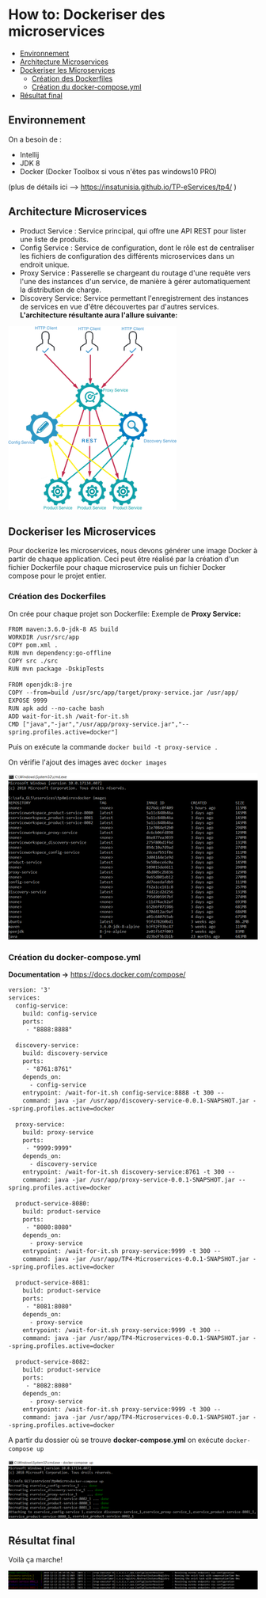 How to: Dockeriser des microservices
=======
<!-- TOC -->
- [Environnement](#Environnement)
- [Architecture Microservices](#microservices-to-deploy-on-docker)
- [Dockeriser les Microservices](#dockeriser-microservices)
	- [Création des Dockerfiles](#Dockerfile)
	- [Création du docker-compose.yml](#Docker-compose)
- [Résultat final](#final)

<!-- /TOC -->

## Environnement
On a besoin de :
- Intellij
- JDK 8 
- Docker (Docker Toolbox si vous n'êtes pas windows10 PRO)

(plus de détails ici --> https://insatunisia.github.io/TP-eServices/tp4/ )

## Architecture Microservices
- Product Service : Service principal, qui offre une API REST pour lister une liste de produits.
- Config Service : Service de configuration, dont le rôle est de centraliser les fichiers de configuration des différents microservices dans un endroit unique.
- Proxy Service : Passerelle se chargeant du routage d'une requête vers l'une des instances d'un service, de manière à gérer automatiquement la distribution de charge.
- Discovery Service: Service permettant l'enregistrement des instances de services en vue d'être découvertes par d'autres services.
**L'architecture résultante aura l'allure suivante:**


![Architecture](images/archi.png)

## Dockeriser les Microservices
Pour dockerize les microservices, nous devons générer une image Docker à partir de chaque application. 
Ceci peut être réalisé par la création d'un fichier Dockerfile pour chaque microservice puis un fichier Docker compose pour le projet entier.

### Création des Dockerfiles
On crée pour chaque projet son Dockerfile:
Exemple de **Proxy Service:**


```
FROM maven:3.6.0-jdk-8 AS build
WORKDIR /usr/src/app
COPY pom.xml .
RUN mvn dependency:go-offline
COPY src ./src
RUN mvn package -DskipTests

FROM openjdk:8-jre
COPY --from=build /usr/src/app/target/proxy-service.jar /usr/app/
EXPOSE 9999
RUN apk add --no-cache bash
ADD wait-for-it.sh /wait-for-it.sh
CMD ["java","-jar","/usr/app/proxy-service.jar","--spring.profiles.active=docker"] 
```


Puis on exécute la commande  ``docker build -t proxy-service . ``


On vérifie l'ajout des images avec ``docker images``


![Dockerimages](images/dockerimg.png)

### Création du docker-compose.yml
**Documentation ->** https://docs.docker.com/compose/


```
version: '3'
services:
  config-service:
    build: config-service
    ports: 
     - "8888:8888"
  
  discovery-service:
    build: discovery-service
    ports: 
     - "8761:8761"
    depends_on:
      - config-service
    entrypoint: /wait-for-it.sh config-service:8888 -t 300 --
    command: java -jar /usr/app/discovery-service-0.0.1-SNAPSHOT.jar --spring.profiles.active=docker
  
  proxy-service:
    build: proxy-service
    ports: 
     - "9999:9999"
    depends_on:
      - discovery-service
    entrypoint: /wait-for-it.sh discovery-service:8761 -t 300 --
    command: java -jar /usr/app/proxy-service-0.0.1-SNAPSHOT.jar --spring.profiles.active=docker
  
  product-service-8080:
    build: product-service
    ports: 
     - "8080:8080"
    depends_on:
      - proxy-service
    entrypoint: /wait-for-it.sh proxy-service:9999 -t 300 --
    command: java -jar /usr/app/TP4-Microservices-0.0.1-SNAPSHOT.jar --spring.profiles.active=docker
  
  product-service-8081:
    build: product-service
    ports: 
     - "8081:8080"
    depends_on:
      - proxy-service
    entrypoint: /wait-for-it.sh proxy-service:9999 -t 300 --
    command: java -jar /usr/app/TP4-Microservices-0.0.1-SNAPSHOT.jar --spring.profiles.active=docker
  
  product-service-8082:
    build: product-service
    ports: 
     - "8082:8080"
    depends_on:
      - proxy-service
    entrypoint: /wait-for-it.sh proxy-service:9999 -t 300 --
    command: java -jar /usr/app/TP4-Microservices-0.0.1-SNAPSHOT.jar --spring.profiles.active=docker 
```
    
	
A partir du dossier où se trouve **docker-compose.yml** on exécute ``docker-compose up`` 


![docker compose](images/compose.png)

## Résultat final

Voilà ça marche!


![time](images/resultat.png)
